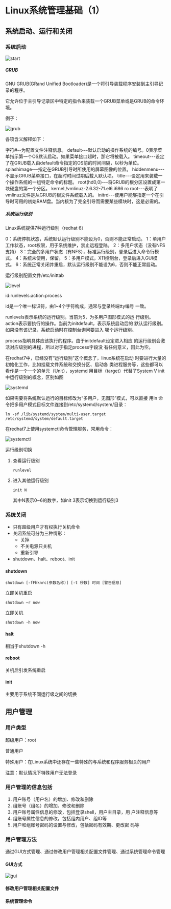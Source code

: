 # Linux系统管理基础（1）

## 系统启动、运行和关闭

### 系统启动

![start](./Mgmt/start.png)

##### GRUB

GNU GRUB(GRand Unified Bootloader)是一个将引导装载程序安装到主引导记录的程序。

它允许位于主引导记录区中特定的指令来装载一个GRUB菜单或是GRUB的命令环境。

例子：

![grub](./Mgmt/grub.png)

各项含义解释如下：

字符#--为配置文件注释信息。
default---默认启动的操作系统的编号。0表示菜单指示第一个OS默认启动。如果菜单接口超时，那它将被载入。
timeout---设定了在GRUB载入由default命令指定的OS前的时间间隔，以秒为单位。
splashimage---指定在GRUB引导时所使用的屏幕图像的位置。
hiddenmenu---不显示GRUB菜单接口，在超时时间过期后载入默认项。
title---设定用来装载一个操作系统的一组特定命令的标题。
root(hd0,0)---将GRUB的根分区设置成第一块硬盘的第一个分区。
kernel /vmlinuz-2.6.32-71.el6.i686 ro root---表明了vmlinuz文件是从GRUB的根文件系统载入的。
initrd---使用户能够指定一个在引导时可用的初始RAM盘。当内核为了完全引导而需要某些模块时，这是必需的。

##### 系统运行级别

Linux系统提供7种运行级别（redhat 6）

0：系统停机状态，系统默认运行级别不能设为0，否则不能正常启动。
1：单用户工作状态，root权限，用于系统维护，禁止远程登陆。
2：多用户状态（没有NFS支持）
3：完全的多用户状态（有NFS），标准运行级别，登录后进入命令行模式。
4：系统未使用，保留。
5：多用户模式，X11控制台，登录后进入GUI模式。
6：系统正常关闭并重启，默认运行级别不能设为6，否则不能正常启动。

运行级别配置文件/etc/inittab

![level](./Mgmt/level.png)

id:runlevels:action:process

id是一个唯一标识符，由1~4个字符构成，通常与登录终端tty编号 一致。

runlevels表示系统的运行级别。当前为5，为多用户图形模式的运 行级别。action表示要执行的操作。当前为initdefault，表示系统启动后的 默认运行级别。如果没有该记录，系统启动时在控制台询问要进入 哪个运行级别。

process指明具体应该执行的程序。由于initdefault设定进入相应 的运行级别会激活对应级别的进程，所以对于指定process字段没 有任何意义，因此为空。

在redhat7中，已经没有“运行级别”这个概念了，linux系统在启动 时要进行大量的初始化工作，比如挂载文件系统和交换分区、启动各 类进程服务等，这些都可以看作是一个一个的单元（Unit），systemd 用目标（target）代替了System V init 中运行级别的概念，区别如图

![systemd](./Mgmt/systemd.png)

如果需要将系统默认运行的目标修改为“多用户，无图形”模式，可以直接 用ln 命令把多用户模式目标文件连接到/etc/systemd/system/目录：

```shell
ln -sf /lib/systemd/system/multi-user.target /etc/systemd/system/default.target
```

在redhat7上使用systemctl命令管理服务，常用命令：

![systemctl](./Mgmt/systemctl.png)

运行级别切换

1. 查看运行级别

   ```shell
   runlevel
   ```

2. 进入其他运行级别

   ```shell
   init N
   ```

   其中N表示0~6的数字，如init 3表示切换到运行级别3

### 系统关闭

- 只有超级用户才有权执行关机命令
- 关闭系统可分为三种情形：
  - 关掉
  - 不关电源只关机
  - 重新引导
- shutdown、halt、reboot、init

#### shutdown

```shell
shutdown [-fFhknrc(参数名称)] [-t 秒数] 时间 [警告信息]
```

立即关机重启

```shell
shutdown –r now
```

立即关机

```shell
shutdown -h now
```

#### halt

相当于shutdown -h

#### reboot

关机后引发系统重启

#### init

主要用于系统不同运行级之间的切换

## 用户管理

### 用户类型

超级用户：root

普通用户

特殊用户：在Linux系统中还存在一些特殊的与系统和程序服务相关的用户

注意：默认情况下特殊用户无法登录

### 用户管理的信息包括

1. 用户账号（用户名）的增加、修改和删除
2. 组账号（组名）的增加、修改和删除
3. 用户账号属性信息的修改，包括登录shell，用户主目录，用 户注释信息等
4. 组账号属性信息的修改，包括组内用户、组ID等
5. 用户和组账号密码的设置与修改，包括密码有效期、更改密 码等

### 用户管理方法

通过GUI方式管理、通过修改用户管理相关配置文件管理、通过系统管理命令管理

#### GUI方式

![gui](./Mgmt/gui.png)

#### 修改用户管理相关配置文件



#### 系统管理命令
